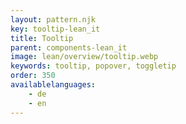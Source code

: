 ```yaml
---
layout: pattern.njk
key: tooltip-lean_it
title: Tooltip
parent: components-lean_it
image: lean/overview/tooltip.webp
keywords: tooltip, popover, toggletip
order: 350
availablelanguages: 
    - de
    - en
---
```

